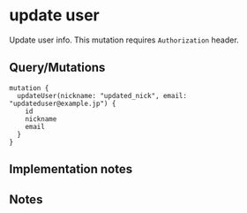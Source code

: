 #

# update user

Update user info. This mutation requires `Authorization` header.

## Query/Mutations

```
mutation {
  updateUser(nickname: "updated_nick", email: "updateduser@example.jp") {
    id
    nickname
    email
  }
}
```

## Implementation notes

## Notes

